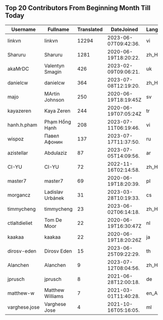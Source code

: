 ## Top 20 Contributors From Beginning Month Till Today ##
|Username|Fullname|Translated|DateJoined|Language|
|--------|--------|----------|----------|-------|
|linkvn|linkvn|12294|2023-06-07T09:42:36.|vi|
|Sharuru|Sharuru|1281|2020-06-19T18:20:22.|zh_Hans|
|akaMrDC|Valentyn Smagin|426|2023-02-09T09:06:21.|uk|
|danielcw|danielcw|364|2023-07-08T12:19:20.|zh_Hant|
|majo|MArtin Johnson|250|2020-06-19T18:19:45Z|sv|
|kayazeren|Kaya Zeren|244|2020-06-19T07:05:24Z|tr|
|hanh.h.pham|Phạm Hồng Hạnh|208|2023-07-11T06:19:46.|vi|
|wispoz|Павел Афонин|137|2023-07-17T11:37:50.|ru|
|azistellar|Abdulaziz|87|2023-07-05T14:09:56.|ar|
|CI-YU|CI-YU|72|2022-11-16T02:14:58.|zh_Hant|
|master7|master7|69|2020-06-19T18:20:39.|pl|
|morgancz|Ladislav Urbánek|31|2023-03-28T10:19:33.|cs|
|timmycheng|timmycheng|23|2023-06-02T06:14:18.|zh_Hans|
|ctlaltdieliet|Tom De Moor|22|2020-06-19T16:30:47Z|nl|
|kaakaa|kaakaa|22|2020-06-19T18:20:26Z|ja|
|dirosv-eden|Dirosv Eden|15|2023-06-25T09:22:29.|th|
|Alanchen|Alanchen|9|2023-07-12T08:04:56.|zh_Hans|
|jprusch|jprusch|8|2021-06-28T12:00:18.|de|
|matthew-w|Matthew Williams|7|2021-03-01T11:40:28.|en_AU|
|varghese.jose|Varghese Jose|4|2021-10-16T05:16:05.|ml|
